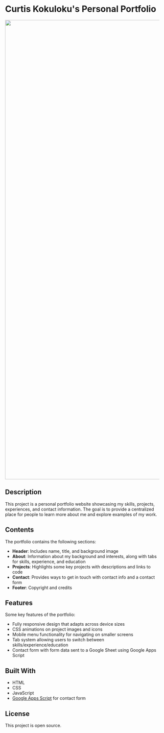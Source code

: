 # Curtis Kokuloku's Personal Portfolio

<img src="public/website-demo 2.gif" width="1500">

## Description

This project is a personal portfolio website showcasing my skills, projects, experiences, and contact information. The goal is to provide a centralized place for people to learn more about me and explore examples of my work.

## Contents

The portfolio contains the following sections:

- **Header**: Includes name, title, and background image
- **About**: Information about my background and interests, along with tabs for skills, experience, and education
- **Projects**: Highlights some key projects with descriptions and links to code
- **Contact**: Provides ways to get in touch with contact info and a contact form
- **Footer**: Copyright and credits

## Features

Some key features of the portfolio:

- Fully responsive design that adapts across device sizes
- CSS animations on project images and icons
- Mobile menu functionality for navigating on smaller screens
- Tab system allowing users to switch between skills/experience/education
- Contact form with form data sent to a Google Sheet using Google Apps Script

## Built With

- HTML
- CSS
- JavaScript
- [Google Apps Script](https://www.google.com/script/start/) for contact form

## License

This project is open source.
